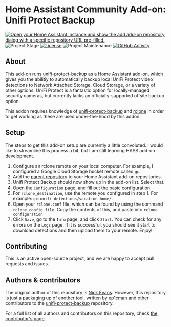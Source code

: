 # Home Assistant Community Add-on: Unifi Protect Backup

[![Open your Home Assistant instance and show the add add-on repository dialog with a specific repository URL pre-filled.](https://my.home-assistant.io/badges/supervisor_add_addon_repository.svg)](https://my.home-assistant.io/redirect/supervisor_add_addon_repository/?repository_url=https%3A%2F%2Fgithub.com%2Fontarionick%2Fhass-unifi-protect-backup)
![Project Stage][project-stage-shield]
[![License][license-shield]](LICENSE.md)
![Project Maintenance][maintenance-shield]
[![GitHub Activity][commits-shield]][commits]

## About

This add-on runs [unifi-protect-backup](https://github.com/ep1cman/unifi-protect-backup) as a Home Assistant add-on, which gives you the abilitiy to automatically backup local UniFi Protect video detections to Network Attached Storage, Cloud Storage, or a variety of other options. UniFi Protect is a fantastic option for locally-managed security cameras, but currently lacks an officially-supported offsite backup option.

This addon requires knowledge of [unifi-protect-backup](https://github.com/ep1cman/unifi-protect-backup) and [rclone](https://github.com/rclone/rclone) in order to get working as these are used under-the-hood by this addon.

## Setup

The steps to get this add-on setup are currently a little convoluted. I would like to streamline this process a bit, but I am still learning HASS add-on development.

1. Configure an rclone remote on your local computer. For example, I configured a Google Cloud Storage bucket remote called `gc`.
2. Add the [parent repository][repository] to your Home Assistant add-on repositories.
3. Unifi Protect Backup should now show up in the add-on list. Select that.
4. Open the `Configuration` page, and fill out the basic configuration.
5. For `rclone_destination`, use the remote you configured in step 1. For example: `gc:unifi-detections/vacation-home/`.
6. Open your `rclone.conf` file, which can be found by using the command `rclone config file`. Copy the contents of this, and paste into `rclone configuration`
7. Click `Save`, go to the `Info` page, and click `Start`. You can check for any errors on the `Logs` page. If it is successful, you should see it start to download detections and then upload them to your remote. Enjoy!

## Contributing

This is an active open-source project, and we are happy to accept pull requests and issues.

## Authors & contributors

The original author of this repository is [Nick Evans][ontarionick]. However, this repository is just a packaging up of another tool, written by [ep1cman][ep1cman] and other contributors to the [unifi-protect-backup](https://github.com/ep1cman/unifi-protect-backup) repository.

For a full list of all authors and contributors on this repository, check [the contributor's page][contributors].


[commits-shield]: https://img.shields.io/github/commit-activity/y/ontarionick/hass-unifi-protect-backup.svg
[license-shield]: https://img.shields.io/github/license/ontarionick/hass-unifi-protect-backup.svg
[commits]: https://github.com/ontarionick/hass-unifi-protect-backup/commits/main
[contributors]: https://github.com/ontarionick/hass-unifi-protect-backup/graphs/contributors
[project-stage-shield]: https://img.shields.io/badge/project%20stage-production%20ready-brightgreen.svg
[ontarionick]: https://github.com/ontarionick
[issue]: https://github.com/ontarionick/hass-unifi-protect-backup/issues
[maintenance-shield]: https://img.shields.io/maintenance/yes/2023.svg
[repository]: https://github.com/ontarionick/hass-unifi-protect-backup
[ep1cman]: https://github.com/ep1cman
